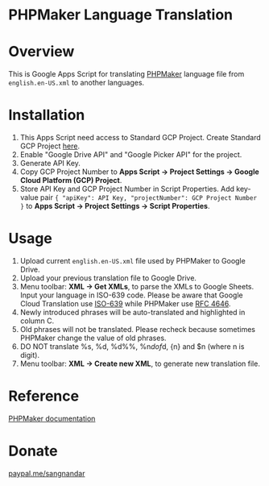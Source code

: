 # PHPMaker Language Translation

# Overview
This is Google Apps Script for translating [PHPMaker](https://phpmaker.dev/) language file from `english.en-US.xml` to another languages.

# Installation
1. This Apps Script need access to Standard GCP Project. Create Standard GCP Project [here](https://console.cloud.google.com/).
2. Enable "Google Drive API" and "Google Picker API" for the project.
3. Generate API Key.
4. Copy GCP Project Number to **Apps Script -> Project Settings -> Google Cloud Platform (GCP) Project**.
5. Store API Key and GCP Project Number in Script Properties. Add key-value pair `{ "apiKey": API Key, "projectNumber": GCP Project Number }` to **Apps Script -> Project Settings -> Script Properties**.

# Usage
1. Upload current `english.en-US.xml` file used by PHPMaker to Google Drive.
2. Upload your previous translation file to Google Drive.
3. Menu toolbar: **XML -> Get XMLs**, to parse the XMLs to Google Sheets. Input your language in ISO-639 code. Please be aware that Google Cloud Translation use [ISO-639](https://www.iso.org/iso-639-language-code) while PHPMaker use [RFC 4646](https://datatracker.ietf.org/doc/html/rfc4646).
4. Newly introduced phrases will be auto-translated and highlighted in column C.
5. Old phrases will not be translated. Please recheck because sometimes PHPMaker change the value of old phrases.
6. DO NOT translate %s, %d, %d%%, %n$d of %n$d, {n} and $n (where n is digit).
7. Menu toolbar: **XML -> Create new XML**, to generate new translation file.

# Reference
[PHPMaker documentation](https://phpmaker.dev/docs/#/multilang.html?id=making-language-files)

# Donate
[paypal.me/sangnandar](https://www.paypal.me/sangnandar)
